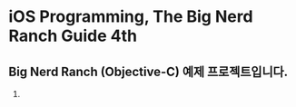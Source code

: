 iOS Programming, The Big Nerd Ranch Guide 4th
=================================================

Big Nerd Ranch (Objective-C) 예제 프로젝트입니다.
--------------------------------------------

1. 